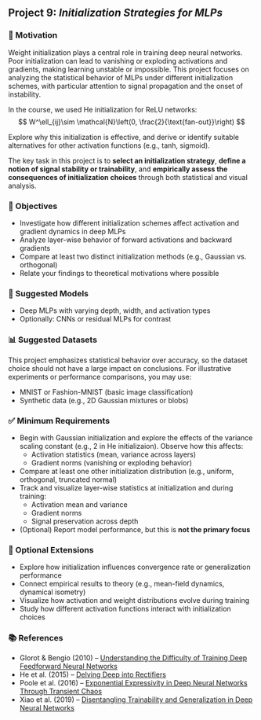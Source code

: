 ## Project 9: *Initialization Strategies for MLPs*

### 🧠 Motivation

Weight initialization plays a central role in training deep neural networks. Poor initialization can lead to vanishing or exploding activations and gradients, making learning unstable or impossible. This project focuses on analyzing the statistical behavior of MLPs under different initialization schemes, with particular attention to signal propagation and the onset of instability.

In the course, we used He initialization for ReLU networks:
$$
W^\ell_{ij}\sim \mathcal{N}\left(0, \frac{2}{\text{fan-out}}\right)
$$

Explore why this initialization is effective, and derive or identify suitable alternatives for other activation functions (e.g., tanh, sigmoid).

The key task in this project is to **select an initialization strategy**, **define a notion of signal stability or trainability**, and **empirically assess the consequences of initialization choices** through both statistical and visual analysis.

### 🎯 Objectives

- Investigate how different initialization schemes affect activation and gradient dynamics in deep MLPs
- Analyze layer-wise behavior of forward activations and backward gradients
- Compare at least two distinct initialization methods (e.g., Gaussian vs. orthogonal)
- Relate your findings to theoretical motivations where possible

### 🧠 Suggested Models

- Deep MLPs with varying depth, width, and activation types  
- Optionally: CNNs or residual MLPs for contrast

### 📊 Suggested Datasets

This project emphasizes statistical behavior over accuracy, so the dataset choice should not have a large impact on conclusions. For illustrative experiments or performance comparisons, you may use:

- MNIST or Fashion-MNIST (basic image classification)
- Synthetic data (e.g., 2D Gaussian mixtures or blobs)

### ✅ Minimum Requirements

- Begin with Gaussian initialization and explore the effects of the variance scaling constant (e.g., 2 in He initializaion). Observe how this affects:
  - Activation statistics (mean, variance across layers)
  - Gradient norms (vanishing or exploding behavior)
- Compare at least one other initialization distribution (e.g., uniform, orthogonal, truncated normal)
- Track and visualize layer-wise statistics at initialization and during training:
  - Activation mean and variance
  - Gradient norms
  - Signal preservation across depth
- (Optional) Report model performance, but this is **not the primary focus**

### 🚀 Optional Extensions

- Explore how initialization influences convergence rate or generalization performance
- Connect empirical results to theory (e.g., mean-field dynamics, dynamical isometry)
- Visualize how activation and weight distributions evolve during training
- Study how different activation functions interact with initialization choices

### 📚 References

- Glorot & Bengio (2010) – [Understanding the Difficulty of Training Deep Feedforward Neural Networks](http://proceedings.mlr.press/v9/glorot10a.html)  
- He et al. (2015) – [Delving Deep into Rectifiers](https://www.cv-foundation.org/openaccess/content_iccv_2015/html/He_Delving_Deep_into_ICCV_2015_paper.html)  
- Poole et al. (2016) – [Exponential Expressivity in Deep Neural Networks Through Transient Chaos](https://arxiv.org/abs/1606.05340)  
- Xiao et al. (2019) – [Disentangling Trainability and Generalization in Deep Neural Networks](https://arxiv.org/abs/1912.13053)  
